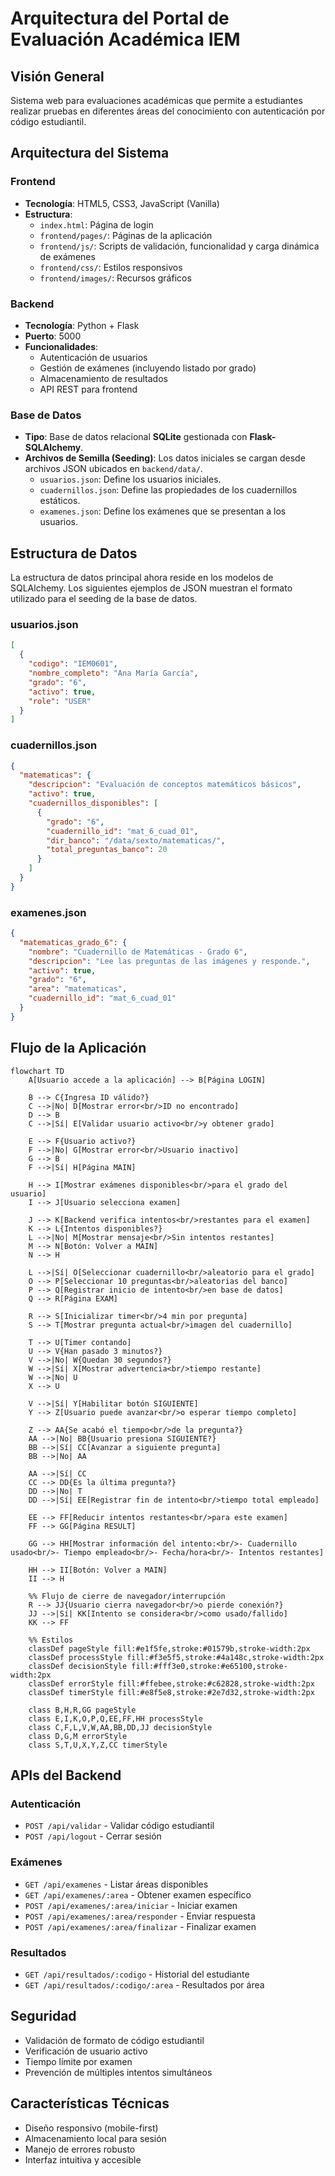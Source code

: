 # Arquitectura del Portal de Evaluación Académica IEM

## Visión General
Sistema web para evaluaciones académicas que permite a estudiantes realizar pruebas en diferentes áreas del conocimiento con autenticación por código estudiantil.

## Arquitectura del Sistema

### Frontend
- **Tecnología**: HTML5, CSS3, JavaScript (Vanilla)
- **Estructura**:
  - `index.html`: Página de login
  - `frontend/pages/`: Páginas de la aplicación
  - `frontend/js/`: Scripts de validación, funcionalidad y carga dinámica de exámenes
  - `frontend/css/`: Estilos responsivos
  - `frontend/images/`: Recursos gráficos

### Backend
- **Tecnología**: Python + Flask
- **Puerto**: 5000
- **Funcionalidades**:
  - Autenticación de usuarios
  - Gestión de exámenes (incluyendo listado por grado)
  - Almacenamiento de resultados
  - API REST para frontend

### Base de Datos
- **Tipo**: Base de datos relacional **SQLite** gestionada con **Flask-SQLAlchemy**.
- **Archivos de Semilla (Seeding)**: Los datos iniciales se cargan desde archivos JSON ubicados en `backend/data/`.
  - `usuarios.json`: Define los usuarios iniciales.
  - `cuadernillos.json`: Define las propiedades de los cuadernillos estáticos.
  - `examenes.json`: Define los exámenes que se presentan a los usuarios.

## Estructura de Datos

La estructura de datos principal ahora reside en los modelos de SQLAlchemy. Los siguientes ejemplos de JSON muestran el formato utilizado para el seeding de la base de datos.

### usuarios.json
```json
[
  {
    "codigo": "IEM0601",
    "nombre_completo": "Ana María García",
    "grado": "6",
    "activo": true,
    "role": "USER"
  }
]
```

### cuadernillos.json
```json
{
  "matematicas": {
    "descripcion": "Evaluación de conceptos matemáticos básicos",
    "activo": true,
    "cuadernillos_disponibles": [
      {
        "grado": "6",
        "cuadernillo_id": "mat_6_cuad_01",
        "dir_banco": "/data/sexto/matematicas/",
        "total_preguntas_banco": 20
      }
    ]
  }
}
```

### examenes.json
```json
{
  "matematicas_grado_6": {
    "nombre": "Cuadernillo de Matemáticas - Grado 6",
    "descripcion": "Lee las preguntas de las imágenes y responde.",
    "activo": true,
    "grado": "6",
    "area": "matematicas",
    "cuadernillo_id": "mat_6_cuad_01"
  }
}
```

## Flujo de la Aplicación

```mermaid
flowchart TD
    A[Usuario accede a la aplicación] --> B[Página LOGIN]
    
    B --> C{Ingresa ID válido?}
    C -->|No| D[Mostrar error<br/>ID no encontrado]
    D --> B
    C -->|Sí| E[Validar usuario activo<br/>y obtener grado]
    
    E --> F{Usuario activo?}
    F -->|No| G[Mostrar error<br/>Usuario inactivo]
    G --> B
    F -->|Sí| H[Página MAIN]
    
    H --> I[Mostrar exámenes disponibles<br/>para el grado del usuario]
    I --> J[Usuario selecciona examen]
    
    J --> K[Backend verifica intentos<br/>restantes para el examen]
    K --> L{Intentos disponibles?}
    L -->|No| M[Mostrar mensaje<br/>Sin intentos restantes]
    M --> N[Botón: Volver a MAIN]
    N --> H
    
    L -->|Sí| O[Seleccionar cuadernillo<br/>aleatorio para el grado]
    O --> P[Seleccionar 10 preguntas<br/>aleatorias del banco]
    P --> Q[Registrar inicio de intento<br/>en base de datos]
    Q --> R[Página EXAM]
    
    R --> S[Inicializar timer<br/>4 min por pregunta]
    S --> T[Mostrar pregunta actual<br/>imagen del cuadernillo]
    
    T --> U[Timer contando]
    U --> V{Han pasado 3 minutos?}
    V -->|No| W{Quedan 30 segundos?}
    W -->|Sí| X[Mostrar advertencia<br/>tiempo restante]
    W -->|No| U
    X --> U
    
    V -->|Sí| Y[Habilitar botón SIGUIENTE]
    Y --> Z[Usuario puede avanzar<br/>o esperar tiempo completo]
    
    Z --> AA{Se acabó el tiempo<br/>de la pregunta?}
    AA -->|No| BB{Usuario presiona SIGUIENTE?}
    BB -->|Sí| CC[Avanzar a siguiente pregunta]
    BB -->|No| AA
    
    AA -->|Sí| CC
    CC --> DD{Es la última pregunta?}
    DD -->|No| T
    DD -->|Sí| EE[Registrar fin de intento<br/>tiempo total empleado]
    
    EE --> FF[Reducir intentos restantes<br/>para este examen]
    FF --> GG[Página RESULT]
    
    GG --> HH[Mostrar información del intento:<br/>- Cuadernillo usado<br/>- Tiempo empleado<br/>- Fecha/hora<br/>- Intentos restantes]
    
    HH --> II[Botón: Volver a MAIN]
    II --> H
    
    %% Flujo de cierre de navegador/interrupción
    R --> JJ{Usuario cierra navegador<br/>o pierde conexión?}
    JJ -->|Sí| KK[Intento se considera<br/>como usado/fallido]
    KK --> FF
    
    %% Estilos
    classDef pageStyle fill:#e1f5fe,stroke:#01579b,stroke-width:2px
    classDef processStyle fill:#f3e5f5,stroke:#4a148c,stroke-width:2px
    classDef decisionStyle fill:#fff3e0,stroke:#e65100,stroke-width:2px
    classDef errorStyle fill:#ffebee,stroke:#c62828,stroke-width:2px
    classDef timerStyle fill:#e8f5e8,stroke:#2e7d32,stroke-width:2px
    
    class B,H,R,GG pageStyle
    class E,I,K,O,P,Q,EE,FF,HH processStyle
    class C,F,L,V,W,AA,BB,DD,JJ decisionStyle
    class D,G,M errorStyle
    class S,T,U,X,Y,Z,CC timerStyle
```

## APIs del Backend

### Autenticación
- `POST /api/validar` - Validar código estudiantil
- `POST /api/logout` - Cerrar sesión

### Exámenes
- `GET /api/examenes` - Listar áreas disponibles
- `GET /api/examenes/:area` - Obtener examen específico
- `POST /api/examenes/:area/iniciar` - Iniciar examen
- `POST /api/examenes/:area/responder` - Enviar respuesta
- `POST /api/examenes/:area/finalizar` - Finalizar examen

### Resultados
- `GET /api/resultados/:codigo` - Historial del estudiante
- `GET /api/resultados/:codigo/:area` - Resultados por área

## Seguridad
- Validación de formato de código estudiantil
- Verificación de usuario activo
- Tiempo límite por examen
- Prevención de múltiples intentos simultáneos

## Características Técnicas
- Diseño responsivo (mobile-first)
- Almacenamiento local para sesión
- Manejo de errores robusto
- Interfaz intuitiva y accesible

